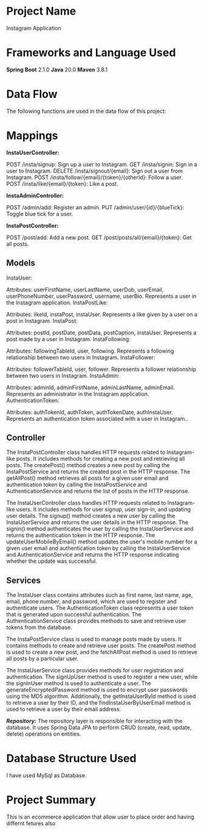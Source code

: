 # Project Name
Instagram Application

# Frameworks and Language Used
**Spring Boot** 2.1.0
**Java** 20.0
**Maven** 3.8.1

# Data Flow
The following functions are used in the data flow of this project:

# Mappings

**InstaUserController:**

POST /insta/signup: Sign up a user to Instagram.
GET /insta/signin: Sign in a user to Instagram.
DELETE /insta/signout/{email}: Sign out a user from Instagram.
POST /insta/follow/{email}/{token}/{otherId}: Follow a user.
POST /insta/like/{email}/{token}: Like a post.


**InstaAdminController:**

POST /admin/add: Register an admin.
PUT /admin/user/{id}/{blueTick}: Toggle blue tick for a user.

**InstaPostController:**

POST /post/add: Add a new post.
GET /post/posts/all/{email}/{token}: Get all posts.


## Models


InstaUser:

Attributes: userFirstName, userLastName, userDob, userEmail, userPhoneNumber, userPassword, username, userBio.
Represents a user in the Instagram application.
InstaPostLike:

Attributes: likeId, instaPost, instaUser.
Represents a like given by a user on a post in Instagram.
InstaPost:

Attributes: postId, postDate, postData, postCaption, instaUser.
Represents a post made by a user in Instagram.
InstaFollowing:

Attributes: followingTableId, user, following.
Represents a following relationship between two users in Instagram.
InstaFollower:

Attributes: followerTableId, user, follower.
Represents a follower relationship between two users in Instagram.
InstaAdmin:

Attributes: adminId, adminFirstName, adminLastName, adminEmail.
Represents an administrator in the Instagram application.
AuthenticationToken:

Attributes: authTokenId, authToken, authTokenDate, authInstaUser.
Represents an authentication token associated with a user in Instagram..


## Controller


The InstaPostController class handles HTTP requests related to Instagram-like posts. It includes methods for creating a new post and retrieving all posts. The createPost() method creates a new post by calling the InstaPostService and returns the created post in the HTTP response. The getAllPost() method retrieves all posts for a given user email and authentication token by calling the InstaPostService and AuthenticationService and returns the list of posts in the HTTP response.

The InstaUserController class handles HTTP requests related to Instagram-like users. It includes methods for user signup, user sign-in, and updating user details. The signup() method creates a new user by calling the InstaUserService and returns the user details in the HTTP response. The signin() method authenticates the user by calling the InstaUserService and returns the authentication token in the HTTP response. The updateUserMobileByEmail() method updates the user's mobile number for a given user email and authentication token by calling the InstaUserService and AuthenticationService and returns the HTTP response indicating whether the update was successful.


## Services

The InstaUser class contains attributes such as first name, last name, age, email, phone number, and password, which are used to register and authenticate users. The AuthenticationToken class represents a user token that is generated upon successful authentication. The AuthenticationService class provides methods to save and retrieve user tokens from the database.

The InstaPostService class is used to manage posts made by users. It contains methods to create and retrieve user posts. The createPost method is used to create a new post, and the fetchAllPost method is used to retrieve all posts by a particular user.

The InstaUserService class provides methods for user registration and authentication. The signUpUser method is used to register a new user, while the signInUser method is used to authenticate a user. The generateEncryptedPassword method is used to encrypt user passwords using the MD5 algorithm. Additionally, the getInstaUserById method is used to retrieve a user by their ID, and the findInstaUserByUserEmail method is used to retrieve a user by their email address.

_**Repository:**_ The repository layer is responsible for interacting with the database. It uses Spring Data JPA to perform CRUD (create, read, update, delete) operations on entities.


# Database Structure Used
I have used MySql as Database.

# Project Summary

This is an ecommerce application that allow user to place order and having differnt fetures also



